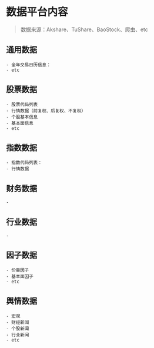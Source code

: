 # 数据平台内容
> 数据来源：Akshare、TuShare、BaoStock、爬虫、etc

## 通用数据
    - 全年交易日历信息：
    - etc

## 股票数据
    - 股票代码列表
    - 行情数据（前复权、后复权、不复权）
    - 个股基本信息
    - 基本面信息
    - etc

## 指数数据
    - 指数代码列表：
    - 行情数据

## 财务数据
    - 

## 行业数据
    - 

## 因子数据
    - 价量因子
    - 基本面因子
    - etc

## 舆情数据
    - 宏观
    - 财经新闻
    - 个股新闻
    - 行业新闻
    - etc